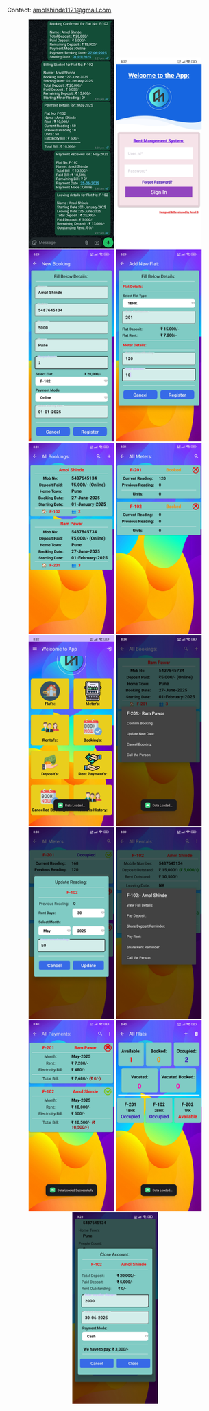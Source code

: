 Contact: amolshinde1121@gmail.com 

<p align="center">
  <img src="https://github.com/amol-3327/Rent-Management-System/blob/master/IMG_20250627_212340.jpg?raw=true" width="200" />
  <img src="https://github.com/amol-3327/Rent-Management-System/blob/master/Screenshot_2025-06-27-20-27-49-703_com.example.rentmgmt1.jpg?raw=true" width="200" />
  <img src="https://github.com/amol-3327/Rent-Management-System/blob/master/Screenshot_2025-06-27-20-29-03-285_com.example.rentmgmt1.jpg?raw=true" width="200" />
  <img src="https://github.com/amol-3327/Rent-Management-System/blob/master/Screenshot_2025-06-27-20-29-58-509_com.example.rentmgmt1.jpg?raw=true" width="200" />
  <img src="https://github.com/amol-3327/Rent-Management-System/blob/master/Screenshot_2025-06-27-20-31-06-963_com.example.rentmgmt1.jpg?raw=true" width="200" />
  <img src="https://github.com/amol-3327/Rent-Management-System/blob/master/Screenshot_2025-06-27-20-31-54-408_com.example.rentmgmt1.jpg?raw=true" width="200" />
  <img src="https://github.com/amol-3327/Rent-Management-System/blob/master/Screenshot_2025-06-27-20-32-05-165_com.example.rentmgmt1.jpg?raw=true" width="200" />
  <img src="https://github.com/amol-3327/Rent-Management-System/blob/master/Screenshot_2025-06-27-20-34-12-412_com.example.rentmgmt1.jpg?raw=true" width="200" />
  <img src="https://github.com/amol-3327/Rent-Management-System/blob/master/Screenshot_2025-06-27-20-38-53-981_com.example.rentmgmt1.jpg?raw=true" width="200" />
  <img src="https://github.com/amol-3327/Rent-Management-System/blob/master/Screenshot_2025-06-27-20-39-25-096_com.example.rentmgmt1.jpg?raw=true" width="200" />
  <img src="https://github.com/amol-3327/Rent-Management-System/blob/master/Screenshot_2025-06-27-20-40-59-794_com.example.rentmgmt1.jpg?raw=true" width="200" />
  <img src="https://github.com/amol-3327/Rent-Management-System/blob/master/Screenshot_2025-06-27-20-43-58-620_com.example.rentmgmt1.jpg?raw=true" width="200" />
  <img src="https://github.com/amol-3327/Rent-Management-System/blob/master/Screenshot_2025-06-27-21-23-07-351_com.example.rentmgmt1.jpg?raw=true" width="200" />
</p>
